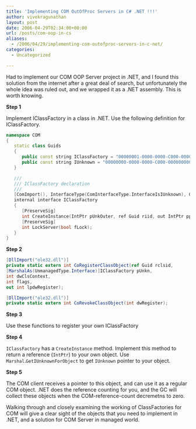 ```yaml
---
title: 'Implementing COM OutOfProc Servers in C# .NET !!!'
author: vivekragunathan
layout: post
date: 2006-04-29T02:34:00+00:00
url: /posts/com-oop-in-cs
aliases:
  - /2006/04/29/implementing-com-outofproc-servers-in-c-net/
categories:
  - Uncategorized

---
```


Had to implement our COM OOP Server project in .NET, and I found this solution from the internet after a great deal of search, but unfortunately the whole idea was ruled out, and we wrapped it as a .NET assembly. This is worth knowing.

**Step 1**

Implement IClassFactory in a class in .NET. Use the following definition for IClassFactory.

```cpp
namespace COM
{
   static class Guids
   {
      public const string IClassFactory = "00000001-0000-0000-C000-000000000046";
      public const string IUnknown = "00000000-0000-0000-C000-000000000046";
   }

   ///
   /// IClassFactory declaration
   ///
   [ComImport(), InterfaceType(ComInterfaceType.InterfaceIsIUnknown), Guid(COM.Guids.IClassFactory)]
   internal interface IClassFactory
   {
      [PreserveSig]
      int CreateInstance(IntPtr pUnkOuter, ref Guid riid, out IntPtr ppvObject);
      [PreserveSig]
      int LockServer(bool fLock);
   }
}
```

**Step 2**

```csharp
[DllImport("ole32.dll")]
private static extern int CoRegisterClassObject(ref Guid rclsid,
[MarshalAs(UnmanagedType.Interface)]IClassFactory pUnkn,
int dwClsContext,
int flags,
out int lpdwRegister);

[DllImport("ole32.dll")]
private static extern int CoRevokeClassObject(int dwRegister);
```

**Step 3**

Use these functions to register your own IClassFactory

**Step 4**

`IClassFactory` has a `CreateInstance` method. Implement this method to return a reference (`IntPtr`) to your own object. Use `Marshal`.`GetIUnknownForObject` to get `IUnknown` pointer to your object.

**Step 5**

The COM client receives a pointer to this object, and can use it as a regular COM object. .NET does the reference counting for you, and the GC will collect these objects when the COM-reference-count decremetns to zero.

Walking through and closely examining the working of ClassFactories for COM will give a clear sight of the objects that you need to implement in .NET, and a solution for COM Server in managed world.
